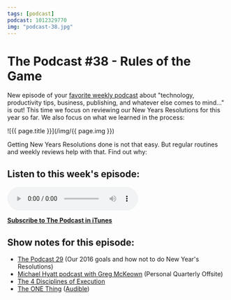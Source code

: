 ```yaml
---
tags: [podcast]
podcast: 1012329770
img: "podcast-38.jpg"
---
```


# The Podcast #38 - Rules of the Game

New episode of your [favorite weekly podcast][p] about "technology, productivity tips, business, publishing, and whatever else comes to mind..." is out! This time we focus on reviewing our New Years Resolutions for this year so far. We also focus on what we learned in the process:

<!--More-->

![{{ page.title }}](/img/{{ page.img }})

Getting New Years Resolutions done is not that easy. But regular routines and weekly reviews help with that. Find out why:

## Listen to this week's episode:

<audio controls>
<source src="https://files.nozbe.com/podcast/038.mp3" type="audio/mpeg">
</audio>

**[Subscribe to The Podcast in iTunes][i]**

## Show notes for this episode:

  * [The Podcast 29](/podcast-29) (Our 2016 goals and how not to do New Year's Resolutions)
  * [Michael Hyatt podcast with Greg McKeown](http://michaelhyatt.com/season-3-episode-12-the-disciplined-pursuit-of-less-podcast.html) (Personal Quarterly Offsite)
  * [The 4 Disciplines of Execution](http://the4disciplinesofexecution.com/)
  * [The ONE Thing](http://www.amazon.com/The-ONE-Thing-Surprisingly-Extraordinary/dp/1885167776) ([Audible](http://www.audible.com/pd/Business/The-ONE-Thing-Audiobook/B00FPMTFRM))

[e]: /podcast-38
[p]: /podcast
[n]: https://nozbe.com/?a=mike
[r]: https://michael.gratis/radex
[i]: https://michael.gratis/thepodcast